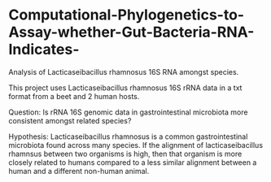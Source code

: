 # Computational-Phylogenetics-to-Assay-whether-Gut-Bacteria-RNA-Indicates-
Analysis of Lacticaseibacillus rhamnosus 16S RNA amongst species.

This project uses Lacticaseibacillus rhamnosus 16S rRNA data in a txt format from a beet and 2 human hosts.

Question: Is rRNA 16S genomic data in gastrointestinal microbiota more consistent amongst related species?

Hypothesis: Lacticaseibacillus rhamnosus is a common gastrointestinal microbiota found across many species. If the alignment of lacticaseibacillus rhamnsus between two organisms is high, then that organism is more closely related to humans compared to a less similar alignment between a human and a different non-human animal.
